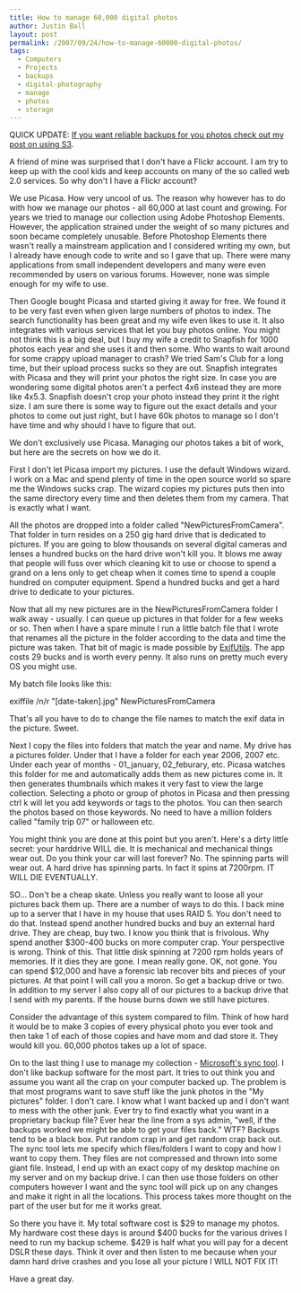 ```yaml
---
title: How to manage 60,000 digital photos
author: Justin Ball
layout: post
permalink: /2007/09/24/how-to-manage-60000-digital-photos/
tags:
  - Computers
  - Projects
  - backups
  - digital-photography
  - manage
  - photos
  - storage
---
```



QUICK UPDATE: [If you want reliable backups for you photos check out my post on using S3][1].

 [1]: /2008/09/30/amazon-s3-jungle-disk-and-the-new-way-to-backup/

A friend of mine was surprised that I don't have a Flickr account. I am try to keep up with the cool kids and keep accounts on many of the so called web 2.0 services. So why don't I have a Flickr account?

We use Picasa. How very uncool of us. The reason why however has to do with how we manage our photos - all 60,000 at last count and growing. For years we tried to manage our collection using Adobe Photoshop Elements. However, the application strained under the weight of so many pictures and soon became completely unusable. Before Photoshop Elements there wasn't really a mainstream application and I considered writing my own, but I already have enough code to write and so I gave that up. There were many applications from small independent developers and many were even recommended by users on various forums. However, none was simple enough for my wife to use.

Then Google bought Picasa and started giving it away for free. We found it to be very fast even when given large numbers of photos to index. The search functionality has been great and my wife even likes to use it. It also integrates with various services that let you buy photos online. You might not think this is a big deal, but I buy my wife a credit to Snapfish for 1000 photos each year and she uses it and then some. Who wants to wait around for some crappy upload manager to crash? We tried Sam's Club for a long time, but their upload process sucks so they are out. Snapfish integrates with Picasa and they will print your photos the right size. In case you are wondering some digital photos aren't a perfect 4x6 instead they are more like 4x5.3. Snapfish doesn't crop your photo instead they print it the right size. I am sure there is some way to figure out the exact details and your photos to come out just right, but I have 60k photos to manage so I don't have time and why should I have to figure that out.

We don't exclusively use Picasa. Managing our photos takes a bit of work, but here are the secrets on how we do it.

First I don't let Picasa import my pictures. I use the default Windows wizard. I work on a Mac and spend plenty of time in the open source world so spare me the Windows sucks crap. The wizard copies my pictures puts then into the same directory every time and then deletes them from my camera. That is exactly what I want.

All the photos are dropped into a folder called "NewPicturesFromCamera". That folder in turn resides on a 250 gig hard drive that is dedicated to pictures. If you are going to blow thousands on several digital cameras and lenses a hundred bucks on the hard drive won't kill you. It blows me away that people will fuss over which cleaning kit to use or choose to spend a grand on a lens only to get cheap when it comes time to spend a couple hundred on computer equipment. Spend a hundred bucks and get a hard drive to dedicate to your pictures.

Now that all my new pictures are in the NewPicturesFromCamera folder I walk away - usually. I can queue up pictures in that folder for a few weeks or so. Then when I have a spare minute I run a little batch file that I wrote that renames all the picture in the folder according to the data and time the picture was taken. That bit of magic is made possible by [ExifUtils][2]. The app costs 29 bucks and is worth every penny. It also runs on pretty much every OS you might use.

 [2]: http://www.hugsan.com/EXIFutils/

My batch file looks like this:

exiffile /n/r "[date-taken].jpg" NewPicturesFromCamera

That's all you have to do to change the file names to match the exif data in the picture. Sweet.

Next I copy the files into folders that match the year and name. My drive has a pictures folder. Under that I have a folder for each year 2006, 2007 etc. Under each year of months - 01\_january, 02\_feburary, etc. Picasa watches this folder for me and automatically adds them as new pictures come in. It then generates thumbnails which makes it very fast to view the large collection. Selecting a photo or group of photos in Picasa and then pressing ctrl k will let you add keywords or tags to the photos. You can then search the photos based on those keywords. No need to have a million folders called "family trip 07" or halloween etc.

You might think you are done at this point but you aren't. Here's a dirty little secret: your harddrive WILL die. It is mechanical and mechanical things wear out. Do you think your car will last forever? No. The spinning parts will wear out. A hard drive has spinning parts. In fact it spins at 7200rpm. IT WILL DIE EVENTUALLY.

SO... Don't be a cheap skate. Unless you really want to loose all your pictures back them up. There are a number of ways to do this. I back mine up to a server that I have in my house that uses RAID 5. You don't need to do that. Instead spend another hundred bucks and buy an external hard drive. They are cheap, buy two. I know you think that is frivolous. Why spend another $300-400 bucks on more computer crap. Your perspective is wrong. Think of this. That little disk spinning at 7200 rpm holds years of memories. If it dies they are gone. I mean really gone. OK, not gone. You can spend $12,000 and have a forensic lab recover bits and pieces of your pictures. At that point I will call you a moron. So get a backup drive or two. In addition to my server I also copy all of our pictures to a backup drive that I send with my parents. If the house burns down we still have pictures.

Consider the advantage of this system compared to film. Think of how hard it would be to make 3 copies of every physical photo you ever took and then take 1 of each of those copies and have mom and dad store it. They would kill you. 60,000 photos takes up a lot of space.

On to the last thing I use to manage my collection - [Microsoft's sync tool][3]. I don't like backup software for the most part. It tries to out think you and assume you want all the crap on your computer backed up. The problem is that most programs want to save stuff like the junk photos in the "My pictures" folder. I don't care. I know what I want backed up and I don't want to mess with the other junk. Ever try to find exactly what you want in a proprietary backup file? Ever hear the line from a sys admin, "well, if the backups worked we might be able to get your files back." WTF? Backups tend to be a black box. Put random crap in and get random crap back out. The sync tool lets me specify which files/folders I want to copy and how I want to copy them. They files are not compressed and thrown into some giant file. Instead, I end up with an exact copy of my desktop machine on my server and on my backup drive. I can then use those folders on other computers however I want and the sync tool will pick up on any changes and make it right in all the locations. This process takes more thought on the part of the user but for me it works great.

 [3]: http://www.microsoft.com/downloads/details.aspx?FamilyId=E0FC1154-C975-4814-9649-CCE41AF06EB7&displaylang=en

So there you have it. My total software cost is $29 to manage my photos. My hardware cost these days is around $400 bucks for the various drives I need to run my backup scheme. $429 is half what you will pay for a decent DSLR these days. Think it over and then listen to me because when your damn hard drive crashes and you lose all your picture I WILL NOT FIX IT!

Have a great day.